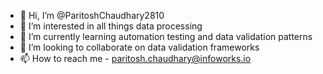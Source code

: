 - 👋 Hi, I’m @ParitoshChaudhary2810
- 👀 I’m interested in all things data processing
- 🌱 I’m currently learning automation testing and data validation patterns
- 💞️ I’m looking to collaborate on data validation frameworks
- 📫 How to reach me - paritosh.chaudhary@infoworks.io

<!---
ParitoshChaudhary2810/ParitoshChaudhary2810 is a ✨ special ✨ repository because its `README.md` (this file) appears on your GitHub profile.
You can click the Preview link to take a look at your changes.
--->
